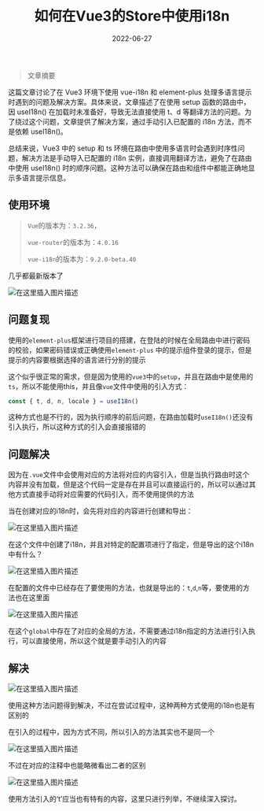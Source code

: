 ﻿---
layout: doc
title: 如何在Vue3的Store中使用i18n
date: 2022-06-27
tags:
  - 编程
  - 工作
  - 学习
head:
  - - meta
    - name: description
      content: 使用的`element-plus`框架时，i18n 的前置初始化
  - - meta
    - name: keywords
      content: vue vue3 i18n js javascript
editLink: false
lastUpdated: true
---

> 文章摘要
<!-- DESC SEP -->

这篇文章讨论了在 Vue3 环境下使用 vue-i18n 和 element-plus 处理多语言提示时遇到的问题及解决方案。具体来说，文章描述了在使用
setup 函数的路由中，因 useI18n() 在加载时未准备好，导致无法直接使用 t、d 等翻译方法的问题。为了绕过这个问题，文章提供了解决方案，通过手动引入已配置的
i18n 方法，而不是依赖 useI18n()。

总结来说，Vue3 中的 setup 和 ts 环境在路由中使用多语言时会遇到时序性问题，解决方法是手动导入已配置的 i18n
实例，直接调用翻译方法，避免了在路由中使用 useI18n() 时的顺序问题。这种方法可以确保在路由和组件中都能正确地显示多语言提示信息。

<!-- DESC SEP -->

## 使用环境

> `Vue`的版本为：`3.2.36`，
>
> `vue-router`的版本为：`4.0.16`
>
> `vue-i18n`的版本为：`9.2.0-beta.40`

几乎都最新版本了

![在这里插入图片描述](/posts/2022/06/img-1.png)

## 问题复现

使用的`element-plus`框架进行项目的搭建，在登陆的时候在全局路由中进行密码的校验，如果密码错误或正确使用`element-plus`
中的提示组件登录的提示，但是提示的内容要根据选择的语言进行分别的提示

这个似乎很正常的需求，但是因为使用的`vue3`中的`setup`，并且在路由中是使用的`ts`，所以不能使用this，并且像`vue`文件中使用的引入方式：

```js
const { t, d, n, locale } = useI18n()
```

这种方式也是不行的，因为执行顺序的前后问题，在路由加载时`useI18n()`还没有引入执行，所以这种方式的引入会直接报错的

## 问题解决

因为在`.vue`文件中会使用对应的方法将对应的内容引入，但是当执行路由时这个内容并没有加载，但是这个代码一定是存在并且可以直接运行的，所以可以通过其他方式直接手动将对应需要的代码引入，而不使用提供的方法

当在创建对应的i18n时，会先将对应的内容进行创建和导出：

![在这里插入图片描述](/posts/2022/06/img-2.png)

在这个文件中创建了i18n，并且对特定的配置项进行了指定，但是导出的这个i18n中有什么？

![在这里插入图片描述](/posts/2022/06/img-3.png)

在配置的文件中已经存在了要使用的方法，也就是导出的：`t`,`d`,`n`等，要使用的方法也在这里面

![在这里插入图片描述](/posts/2022/06/img-4.png)

在这个`global`中存在了对应的全局的方法，不需要通过i18n指定的方法进行引入执行，可以直接使用，所以这个就是要手动引入的内容

## 解决

![在这里插入图片描述](/posts/2022/06/img-5.png)

使用这种方法问题得到解决，不过在尝试过程中，这种两种方式使用的i18n也是有区别的

在引入的过程中，因为方式不同，所以引入的方法其实也不是同一个

![在这里插入图片描述](/posts/2022/06/img-6.png)

不过在对应的注释中也能略微看出二者的区别

![在这里插入图片描述](/posts/2022/06/img-7.png)

使用方法引入的‘t’应当也有特有的内容，这里只进行列举，不继续深入探讨。

